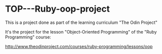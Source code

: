 # TOP---Ruby-oop-project

This is a project done as part of the learning curriculum "The Odin Project"

It's the project for the lesson "Object-Oriented Programming" of the "Ruby Programming" course:

http://www.theodinproject.com/courses/ruby-programming/lessons/oop
